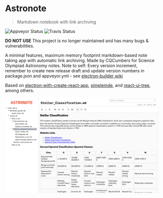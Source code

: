 # Astronote
> Markdown notebook with link archiving

![Appveyor Status](https://ci.appveyor.com/api/projects/status/github/CQCumbers/astronote?branch=master&svg=true)
![Travis Status](https://travis-ci.org/CQCumbers/astronote.svg?branch=master)

**DO NOT USE** This project is no longer maintained and has many bugs & vulnerabilities.

A minimal features, maximum memory footprint markdown-based note taking app with automatic link archiving.
Made by CQCumbers for Science Olympiad Astronomy notes. Note to self: Every version increment, remember to create new release draft and update version numbers in package.json and appveyor.yml - see [electron-builder wiki](https://www.electron.build/publishing-artifacts)

Based on [electron-with-create-react-app](https://medium.freecodecamp.com/building-an-electron-application-with-create-react-app-97945861647c), [simplemde](https://github.com/benrlodge/react-simplemde-editor), and [react-ui-tree](https://github.com/pqx/react-ui-tree), among others.

![Screenshot](screenshot.png)
